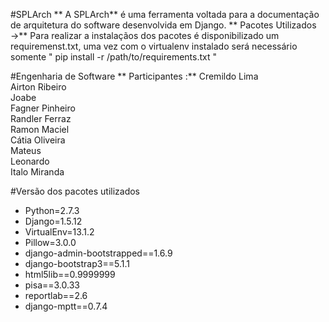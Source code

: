 #SPLArch
** A SPLArch** é uma ferramenta voltada para a documentação de arquitetura do software desenvolvida em Django. 
** Pacotes Utilizados →** Para realizar a instalaçãos dos pacotes é disponibilizado um requiremenst.txt, uma vez com o virtualenv instalado será necessário somente " pip install -r /path/to/requirements.txt "


#Engenharia de Software
** Participantes :**
Cremildo Lima<br>
Airton Ribeiro<br>
Joabe<br>
Fagner Pinheiro<br>
Randler Ferraz<br>
Ramon Maciel<br>
Cátia Oliveira<br>
Mateus<br>
Leonardo<br>
Italo Miranda<br>

#Versão dos pacotes utilizados<br>
* Python=2.7.3<br>
* Django=1.5.12<br>
* VirtualEnv=13.1.2<br>
* Pillow=3.0.0<br>
* django-admin-bootstrapped==1.6.9<br>
* django-bootstrap3==5.1.1<br>
* html5lib==0.9999999<br>
* pisa==3.0.33<br>
* reportlab==2.6<br>
* django-mptt==0.7.4<br>


